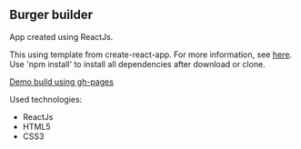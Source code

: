 ## Burger builder

App created using ReactJs. 

This using template from create-react-app. For more information, see [here](https://github.com/facebook/create-react-app). Use 'npm install' to install all dependencies after download or clone.


[Demo build using gh-pages](https://hkrzyszczak.github.io/burger_builder) 

Used technologies:
- ReactJs
- HTML5
- CSS3
